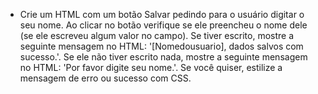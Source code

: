 - Crie um HTML com um botão Salvar pedindo para o usuário digitar o seu nome. Ao clicar no botão verifique se ele preencheu o nome dele (se ele escreveu algum valor no campo). Se tiver escrito, mostre a seguinte mensagem no HTML: '[Nomedousuario], dados salvos com sucesso.'. Se ele não tiver escrito nada, mostre a seguinte mensagem no HTML: 'Por favor digite seu nome.'. Se você quiser, estilize a mensagem de erro ou sucesso com CSS.
